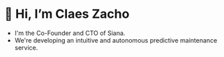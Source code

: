 # 👋 Hi, I’m Claes Zacho

- I'm the Co-Founder and CTO of Siana.
- We're developing an intuitive and autonomous predictive maintenance service.
